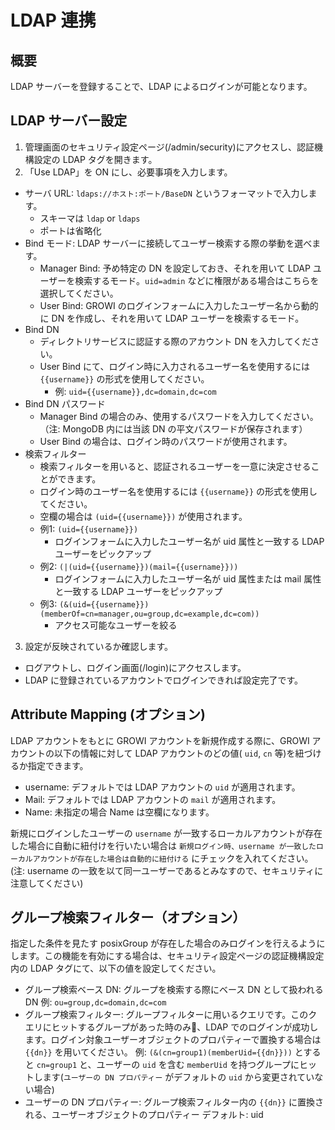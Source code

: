 # LDAP 連携

## 概要
LDAP サーバーを登録することで、LDAP によるログインが可能となります。

## LDAP サーバー設定
1. 管理画面のセキュリティ設定ページ(/admin/security)にアクセスし、認証機構設定の LDAP タグを開きます。
2. 「Use LDAP」を ON にし、必要事項を入力します。
  - サーバ URL: `ldaps://ホスト:ポート/BaseDN` というフォーマットで入力します。
    - スキーマは `ldap` or `ldaps`
    - ポートは省略化
  - Bind モード: LDAP サーバーに接続してユーザー検索する際の挙動を選べます。
    - Manager Bind: 予め特定の DN を設定しておき、それを用いて LDAP ユーザーを検索するモード。`uid=admin` などに権限がある場合はこちらを選択してください。
    - User Bind: GROWI のログインフォームに入力したユーザー名から動的に DN を作成し、それを用いて LDAP ユーザーを検索するモード。
  - Bind DN
    - ディレクトリサービスに認証する際のアカウント DN を入力してください。
    - User Bind にて、ログイン時に入力されるユーザー名を使用するには `{{username}}` の形式を使用してください。
      - 例: `uid={{username}},dc=domain,dc=com`
  - Bind DN パスワード
    - Manager Bind の場合のみ、使用するパスワードを入力してください。（注: MongoDB 内には当該 DN の平文パスワードが保存されます）
    - User Bind の場合は、ログイン時のパスワードが使用されます。
  - 検索フィルター
    - 検索フィルターを用いると、認証されるユーザーを一意に決定させることができます。
    - ログイン時のユーザー名を使用するには `{{username}}` の形式を使用してください。
    - 空欄の場合は `(uid={{username}})` が使用されます。
    - 例1: `(uid={{username}})`
      - ログインフォームに入力したユーザー名が uid 属性と一致する LDAP ユーザーをピックアップ
    - 例2: `(|(uid={{username}})(mail={{username}}))`
      - ログインフォームに入力したユーザー名が uid 属性または mail 属性と一致する LDAP ユーザーをピックアップ
    - 例3: `(&(uid={{username}})(memberOf=cn=manager,ou=group,dc=example,dc=com))`
      - アクセス可能なユーザーを絞る
3. 設定が反映されているか確認します。
  - ログアウトし、ログイン画面(/login)にアクセスします。
  - LDAP に登録されているアカウントでログインできれば設定完了です。
    
## Attribute Mapping (オプション)
LDAP アカウントをもとに GROWI アカウントを新規作成する際に、GROWI アカウントの以下の情報に対して LDAP アカウントのどの値( `uid`, `cn` 等)を紐づけるか指定できます。

- username: デフォルトでは LDAP アカウントの `uid` が適用されます。
- Mail: デフォルトでは LDAP アカウントの `mail` が適用されます。
- Name: 未指定の場合 Name は空欄になります。

新規にログインしたユーザーの `username` が一致するローカルアカウントが存在した場合に自動に紐付けを行いたい場合は `新規ログイン時、username が一致したローカルアカウントが存在した場合は自動的に紐付ける` にチェックを入れてください。(注: username の一致を以て同一ユーザーであるとみなすので、セキュリティに注意してください)

## グループ検索フィルター（オプション）
指定した条件を見たす posixGroup が存在した場合のみログインを行えるようにします。この機能を有効にする場合は、セキュリティ設定ページの認証機構設定内の LDAP タグにて、以下の値を設定してください。

- グループ検索ベース DN: グループを検索する際にベース DN として扱われる DN
  例: `ou=group,dc=domain,dc=com`
- グループ検索フィルター: グループフィルターに用いるクエリです。このクエリにヒットするグループがあった時のみ、LDAP でのログインが成功します。ログイン対象ユーザーオブジェクトのプロパティーで置換する場合は `{{dn}}` を用いてください。
  例: `(&(cn=group1)(memberUid={{dn}}))` とすると `cn=group1` と、ユーザーの `uid` を含む `memberUid` を持つグループにヒットします(`ユーザーの DN プロパティー` がデフォルトの `uid` から変更されていない場合)
- ユーザーの DN プロパティー: グループ検索フィルター内の `{{dn}}` に置換される、ユーザーオブジェクトのプロパティー
  デフォルト: uid